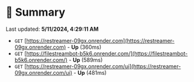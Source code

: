 # 📖 Summary
Last updated: **5/11/2024, 4:29:11 AM**

- `GET` [https://restreamer-09gx.onrender.com](https://restreamer-09gx.onrender.com) - **Up** (360ms)
- `GET` [https://filestreambot-b5k6.onrender.com/](https://filestreambot-b5k6.onrender.com/) - **Up** (589ms)
- `GET` [https://restreamer-09gx.onrender.com/ui](https://restreamer-09gx.onrender.com/ui) - **Up** (481ms)
